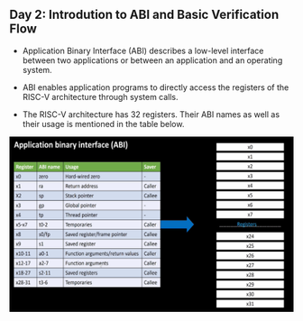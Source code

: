 ## Day 2: Introdution to ABI and Basic Verification Flow

* Application Binary Interface (ABI) describes a low-level interface between two applications or between an application and an operating system.

* ABI enables application programs to directly access the registers of the RISC-V architecture through system calls.

* The RISC-V architecture has 32 registers. Their ABI names as well as their usage is mentioned in the table below.

![Program](../Images/register_table.png)
